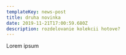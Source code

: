 ```yaml
---
templateKey: news-post
title: druha novinka
date: 2019-11-21T17:00:59.680Z
description: rozdelovanie kolekcii hotove?
---
```

Lorem ipsum
